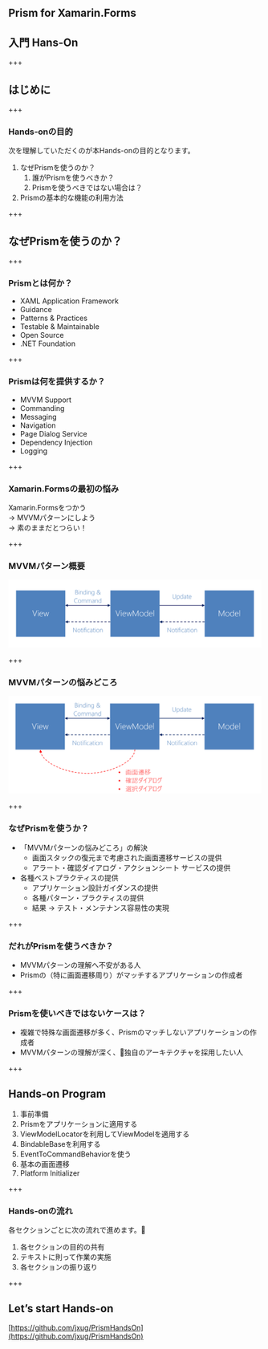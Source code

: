 ## Prism for Xamarin.Forms
## 入門 Hans-On

+++

## はじめに

+++

### Hands-onの目的

次を理解していただくのが本Hands-onの目的となります。

1. なぜPrismを使うのか？  
    1. 誰がPrismを使うべきか？  
    2. Prismを使うべきではない場合は？  
2. Prismの基本的な機能の利用方法

+++

## なぜPrismを使うのか？

+++

### Prismとは何か？

* XAML Application Framework  
* Guidance  
* Patterns & Practices  
* Testable & Maintainable  
* Open Source  
* .NET Foundation  

+++

### Prismは何を提供するか？

* MVVM Support
* Commanding
* Messaging
* Navigation
* Page Dialog Service
* Dependency Injection
* Logging

+++

### Xamarin.Formsの最初の悩み  

Xamarin.Formsをつかう  
-> MVVMパターンにしよう  
-> 素のままだとつらい！

+++

### MVVMパターン概要 　

![](assets/MVVM-001.png)

+++

### MVVMパターンの悩みどころ

![](assets/MVVM-002.png)

+++

### なぜPrismを使うか？  

* 「MVVMパターンの悩みどころ」の解決
    * 画面スタックの復元まで考慮された画面遷移サービスの提供 　
    * アラート・確認ダイアログ・アクションシート サービスの提供
* 各種ベストプラクティスの提供 　
    * アプリケーション設計ガイダンスの提供 　
    * 各種パターン・プラクティスの提供 　
    * 結果 -> テスト・メンテナンス容易性の実現

+++

### だれがPrismを使うべきか？  

* MVVMパターンの理解へ不安がある人
* Prismの（特に画面遷移周り）がマッチするアプリケーションの作成者

+++

### Prismを使いべきではないケースは？

* 複雑で特殊な画面遷移が多く、Prismのマッチしないアプリケーションの作成者  
* MVVMパターンの理解が深く、独自のアーキテクチャを採用したい人

+++

## Hands-on Program

1. 事前準備
2. Prismをアプリケーションに適用する
3. ViewModelLocatorを利用してViewModelを適用する
4. BindableBaseを利用する
5. EventToCommandBehaviorを使う
6. 基本の画面遷移
7. Platform Initializer

+++

### Hands-onの流れ

各セクションごとに次の流れで進めます。  

1. 各セクションの目的の共有  
2. テキストに則って作業の実施  
3. 各セクションの振り返り 

+++

## Let’s start Hands-on

[https://github.com/jxug/PrismHandsOn](https://github.com/jxug/PrismHandsOn)